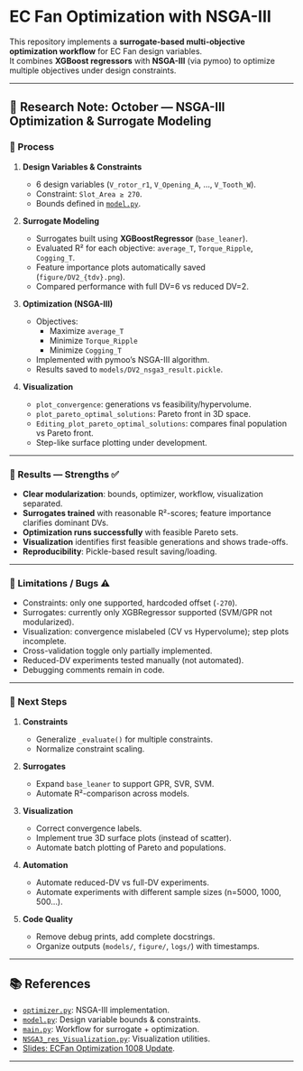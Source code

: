 # EC Fan Optimization with NSGA-III

This repository implements a **surrogate-based multi-objective optimization workflow** for EC Fan design variables.  
It combines **XGBoost regressors** with **NSGA-III** (via pymoo) to optimize multiple objectives under design constraints.

---

## 📑 Research Note: October — NSGA-III Optimization & Surrogate Modeling

### 🔹 Process
1. **Design Variables & Constraints**
   - 6 design variables (`V_rotor_r1`, `V_Opening_A`, …, `V_Tooth_W`).
   - Constraint: `Slot_Area ≥ 270`.
   - Bounds defined in [`model.py`](model.py).

2. **Surrogate Modeling**
   - Surrogates built using **XGBoostRegressor** (`base_leaner`).
   - Evaluated R² for each objective: `average_T`, `Torque_Ripple`, `Cogging_T`.
   - Feature importance plots automatically saved (`figure/DV2_{tdv}.png`).
   - Compared performance with full DV=6 vs reduced DV=2.

3. **Optimization (NSGA-III)**
   - Objectives:  
     - Maximize `average_T`  
     - Minimize `Torque_Ripple`  
     - Minimize `Cogging_T`
   - Implemented with pymoo’s NSGA-III algorithm.
   - Results saved to `models/DV2_nsga3_result.pickle`.

4. **Visualization**
   - `plot_convergence`: generations vs feasibility/hypervolume.
   - `plot_pareto_optimal_solutions`: Pareto front in 3D space.
   - `Editing_plot_pareto_optimal_solutions`: compares final population vs Pareto front.
   - Step-like surface plotting under development.

---

### 🔹 Results — Strengths ✅
- **Clear modularization**: bounds, optimizer, workflow, visualization separated.  
- **Surrogates trained** with reasonable R²-scores; feature importance clarifies dominant DVs.  
- **Optimization runs successfully** with feasible Pareto sets.  
- **Visualization** identifies first feasible generations and shows trade-offs.  
- **Reproducibility**: Pickle-based result saving/loading.

---

### 🔹 Limitations / Bugs ⚠️
- Constraints: only one supported, hardcoded offset (`-270`).  
- Surrogates: currently only XGBRegressor supported (SVM/GPR not modularized).  
- Visualization: convergence mislabeled (CV vs Hypervolume); step plots incomplete.  
- Cross-validation toggle only partially implemented.  
- Reduced-DV experiments tested manually (not automated).  
- Debugging comments remain in code.

---

### 🔹 Next Steps
1. **Constraints**
   - Generalize `_evaluate()` for multiple constraints.
   - Normalize constraint scaling.

2. **Surrogates**
   - Expand `base_leaner` to support GPR, SVR, SVM.
   - Automate R²-comparison across models.

3. **Visualization**
   - Correct convergence labels.
   - Implement true 3D surface plots (instead of scatter).
   - Automate batch plotting of Pareto and populations.

4. **Automation**
   - Automate reduced-DV vs full-DV experiments.
   - Automate experiments with different sample sizes (n=5000, 1000, 500…).

5. **Code Quality**
   - Remove debug prints, add complete docstrings.
   - Organize outputs (`models/`, `figure/`, `logs/`) with timestamps.

---

## 📚 References
- [`optimizer.py`](optimizer.py): NSGA-III implementation.  
- [`model.py`](model.py): Design variable bounds & constraints.  
- [`main.py`](main.py): Workflow for surrogate + optimization.  
- [`NSGA3_res_Visualization.py`](NSGA3_res_Visualization.py): Visualization utilities.  
- [Slides: ECFan Optimization 1008 Update](./ECFan1008_Updated.pptx).  

---
